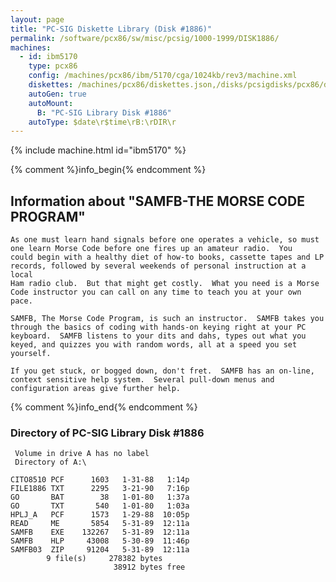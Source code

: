 ```yaml
---
layout: page
title: "PC-SIG Diskette Library (Disk #1886)"
permalink: /software/pcx86/sw/misc/pcsig/1000-1999/DISK1886/
machines:
  - id: ibm5170
    type: pcx86
    config: /machines/pcx86/ibm/5170/cga/1024kb/rev3/machine.xml
    diskettes: /machines/pcx86/diskettes.json,/disks/pcsigdisks/pcx86/diskettes.json
    autoGen: true
    autoMount:
      B: "PC-SIG Library Disk #1886"
    autoType: $date\r$time\rB:\rDIR\r
---
```


{% include machine.html id="ibm5170" %}

{% comment %}info_begin{% endcomment %}

## Information about "SAMFB-THE MORSE CODE PROGRAM"

    As one must learn hand signals before one operates a vehicle, so must
    one learn Morse Code before one fires up an amateur radio.  You
    could begin with a healthy diet of how-to books, cassette tapes and LP
    records, followed by several weekends of personal instruction at a local
    Ham radio club.  But that might get costly.  What you need is a Morse
    Code instructor you can call on any time to teach you at your own pace.
    
    SAMFB, The Morse Code Program, is such an instructor.  SAMFB takes you
    through the basics of coding with hands-on keying right at your PC
    keyboard.  SAMFB listens to your dits and dahs, types out what you
    keyed, and quizzes you with random words, all at a speed you set
    yourself.
    
    If you get stuck, or bogged down, don't fret.  SAMFB has an on-line,
    context sensitive help system.  Several pull-down menus and
    configuration areas give further help.
{% comment %}info_end{% endcomment %}


### Directory of PC-SIG Library Disk #1886

     Volume in drive A has no label
     Directory of A:\

    CITO8510 PCF      1603   1-31-88   1:14p
    FILE1886 TXT      2295   3-21-90   7:16p
    GO       BAT        38   1-01-80   1:37a
    GO       TXT       540   1-01-80   1:03a
    HPLJ_A   PCF      1573   1-29-88  10:05p
    READ     ME       5854   5-31-89  12:11a
    SAMFB    EXE    132267   5-31-89  12:11a
    SAMFB    HLP     43008   5-30-89  11:46p
    SAMFB03  ZIP     91204   5-31-89  12:11a
            9 file(s)     278382 bytes
                           38912 bytes free
